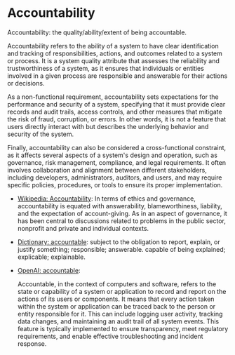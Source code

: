 # Accountability

Accountability: the quality/ability/extent of being accountable. 

<div data-chatgpt-prompt="explain accountability (system quality attribute, cross-functional constraint, non-functional requirement)">Accountability refers to the ability of a system to have clear identification and tracking of responsibilities, actions, and outcomes related to a system or process. It is a system quality attribute that assesses the reliability and trustworthiness of a system, as it ensures that individuals or entities involved in a given process are responsible and answerable for their actions or decisions. 

As a non-functional requirement, accountability sets expectations for the performance and security of a system, specifying that it must provide clear records and audit trails, access controls, and other measures that mitigate the risk of fraud, corruption, or errors. In other words, it is not a feature that users directly interact with but describes the underlying behavior and security of the system. 

Finally, accountability can also be considered a cross-functional constraint, as it affects several aspects of a system's design and operation, such as governance, risk management, compliance, and legal requirements. It often involves collaboration and alignment between different stakeholders, including developers, administrators, auditors, and users, and may require specific policies, procedures, or tools to ensure its proper implementation.</div>

* [Wikipedia: Accountability](https://wikipedia.org/wiki/Accountability): In terms of ethics and governance, accountability is equated with answerability, blameworthiness, liability, and the expectation of account-giving. As in an aspect of governance, it has been central to discussions related to problems in the public sector, nonprofit and private and individual contexts.

* [Dictionary: accountable](https://www.dictionary.com/browse/accountable): subject to the obligation to report, explain, or justify something; responsible; answerable. capable of being explained; explicable; explainable.

* [OpenAI: accountable](https:://openai.com): <div data-chatgpt-prompt="define accountable (computers and software)"> Accountable, in the context of computers and software, refers to the state or capability of a system or application to record and report on the actions of its users or components. It means that every action taken within the system or application can be traced back to the person or entity responsible for it. This can include logging user activity, tracking data changes, and maintaining an audit trail of all system events. This feature is typically implemented to ensure transparency, meet regulatory requirements, and enable effective troubleshooting and incident response.</div>
